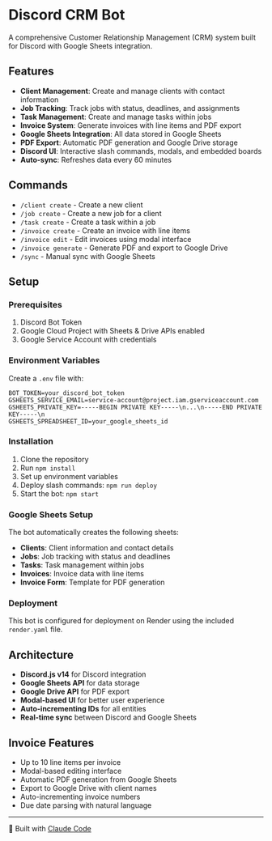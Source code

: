 # Discord CRM Bot

A comprehensive Customer Relationship Management (CRM) system built for Discord with Google Sheets integration.

## Features

- **Client Management**: Create and manage clients with contact information
- **Job Tracking**: Track jobs with status, deadlines, and assignments  
- **Task Management**: Create and manage tasks within jobs
- **Invoice System**: Generate invoices with line items and PDF export
- **Google Sheets Integration**: All data stored in Google Sheets
- **PDF Export**: Automatic PDF generation and Google Drive storage
- **Discord UI**: Interactive slash commands, modals, and embedded boards
- **Auto-sync**: Refreshes data every 60 minutes

## Commands

- `/client create` - Create a new client
- `/job create` - Create a new job for a client
- `/task create` - Create a task within a job
- `/invoice create` - Create an invoice with line items
- `/invoice edit` - Edit invoices using modal interface
- `/invoice generate` - Generate PDF and export to Google Drive
- `/sync` - Manual sync with Google Sheets

## Setup

### Prerequisites

1. Discord Bot Token
2. Google Cloud Project with Sheets & Drive APIs enabled
3. Google Service Account with credentials

### Environment Variables

Create a `.env` file with:

```env
BOT_TOKEN=your_discord_bot_token
GSHEETS_SERVICE_EMAIL=service-account@project.iam.gserviceaccount.com
GSHEETS_PRIVATE_KEY=-----BEGIN PRIVATE KEY-----\n...\n-----END PRIVATE KEY-----\n
GSHEETS_SPREADSHEET_ID=your_google_sheets_id
```

### Installation

1. Clone the repository
2. Run `npm install`
3. Set up environment variables
4. Deploy slash commands: `npm run deploy`
5. Start the bot: `npm start`

### Google Sheets Setup

The bot automatically creates the following sheets:
- **Clients**: Client information and contact details
- **Jobs**: Job tracking with status and deadlines
- **Tasks**: Task management within jobs
- **Invoices**: Invoice data with line items
- **Invoice Form**: Template for PDF generation

### Deployment

This bot is configured for deployment on Render using the included `render.yaml` file.

## Architecture

- **Discord.js v14** for Discord integration
- **Google Sheets API** for data storage
- **Google Drive API** for PDF export
- **Modal-based UI** for better user experience
- **Auto-incrementing IDs** for all entities
- **Real-time sync** between Discord and Google Sheets

## Invoice Features

- Up to 10 line items per invoice
- Modal-based editing interface
- Automatic PDF generation from Google Sheets
- Export to Google Drive with client names
- Auto-incrementing invoice numbers
- Due date parsing with natural language

---

🤖 Built with [Claude Code](https://claude.ai/code)
